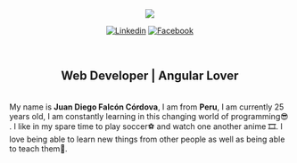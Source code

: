 <div align="center">
<img src="https://user-images.githubusercontent.com/1560278/27637937-cb4b9b24-5c11-11e7-949b-15c1e4cdb53c.gif" />
</div>

<div align="center">

[![Linkedin](https://img.shields.io/badge/Linkedin-%20%20%20%20-lightgrey?style=for-the-badge&logo=linkedin)](https://www.linkedin.com/in/juan-diego-falc%C3%B3n-c%C3%B3rdova-4699301a1/)
[![Facebook](https://img.shields.io/badge/FACEBOOK-%20%20%20%20-lightgrey?style=for-the-badge&logo=FACEBOOK)](https://www.facebook.com/juan.falcon.75470/)

</div>
<div>&nbsp;</div>
<h2 align="center">Web Developer | Angular Lover</h2>
<div>&nbsp;</div>
My name is <b>Juan Diego Falcón Córdova</b>, I am from <b>Peru</b>, I am currently 25 years old, I am constantly learning in this changing world of programming😎 . I like in my spare time to play soccer⚽ and watch one another anime 🎞. I love being able to learn new things from other people as well as being able to teach them👦.
<div>&nbsp;</div>
